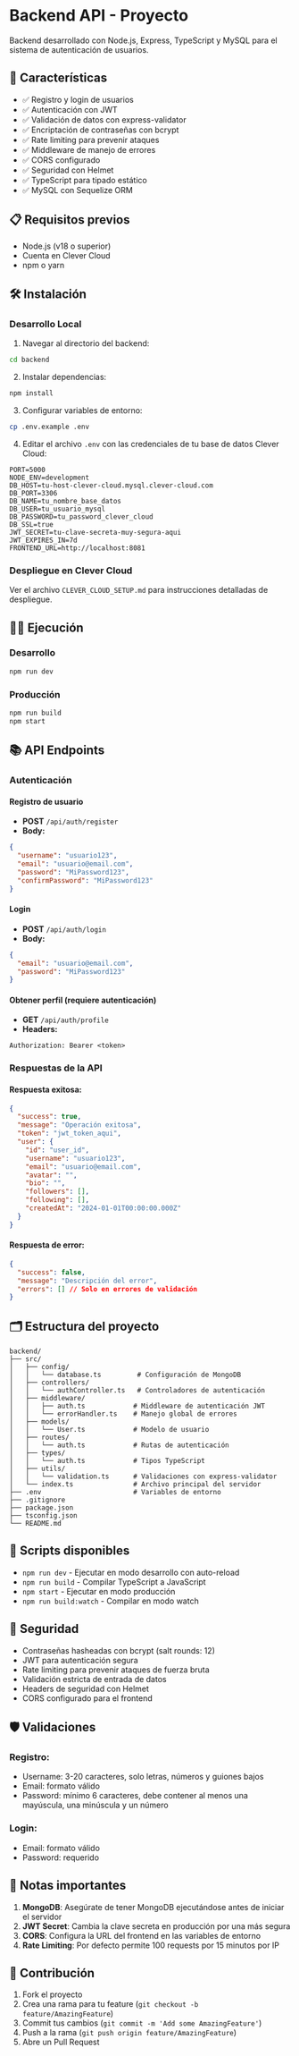 # Backend API - Proyecto

Backend desarrollado con Node.js, Express, TypeScript y MySQL para el sistema de autenticación de usuarios.

## 🚀 Características

- ✅ Registro y login de usuarios
- ✅ Autenticación con JWT
- ✅ Validación de datos con express-validator
- ✅ Encriptación de contraseñas con bcrypt
- ✅ Rate limiting para prevenir ataques
- ✅ Middleware de manejo de errores
- ✅ CORS configurado
- ✅ Seguridad con Helmet
- ✅ TypeScript para tipado estático
- ✅ MySQL con Sequelize ORM

## 📋 Requisitos previos

- Node.js (v18 o superior)
- Cuenta en Clever Cloud
- npm o yarn

## 🛠️ Instalación

### Desarrollo Local

1. Navegar al directorio del backend:
```bash
cd backend
```

2. Instalar dependencias:
```bash
npm install
```

3. Configurar variables de entorno:
```bash
cp .env.example .env
```

4. Editar el archivo `.env` con las credenciales de tu base de datos Clever Cloud:
```env
PORT=5000
NODE_ENV=development
DB_HOST=tu-host-clever-cloud.mysql.clever-cloud.com
DB_PORT=3306
DB_NAME=tu_nombre_base_datos
DB_USER=tu_usuario_mysql
DB_PASSWORD=tu_password_clever_cloud
DB_SSL=true
JWT_SECRET=tu-clave-secreta-muy-segura-aqui
JWT_EXPIRES_IN=7d
FRONTEND_URL=http://localhost:8081
```

### Despliegue en Clever Cloud

Ver el archivo `CLEVER_CLOUD_SETUP.md` para instrucciones detalladas de despliegue.

## 🏃‍♂️ Ejecución

### Desarrollo
```bash
npm run dev
```

### Producción
```bash
npm run build
npm start
```

## 📚 API Endpoints

### Autenticación

#### Registro de usuario
- **POST** `/api/auth/register`
- **Body:**
```json
{
  "username": "usuario123",
  "email": "usuario@email.com",
  "password": "MiPassword123",
  "confirmPassword": "MiPassword123"
}
```

#### Login
- **POST** `/api/auth/login`
- **Body:**
```json
{
  "email": "usuario@email.com",
  "password": "MiPassword123"
}
```

#### Obtener perfil (requiere autenticación)
- **GET** `/api/auth/profile`
- **Headers:**
```
Authorization: Bearer <token>
```

### Respuestas de la API

#### Respuesta exitosa:
```json
{
  "success": true,
  "message": "Operación exitosa",
  "token": "jwt_token_aqui",
  "user": {
    "id": "user_id",
    "username": "usuario123",
    "email": "usuario@email.com",
    "avatar": "",
    "bio": "",
    "followers": [],
    "following": [],
    "createdAt": "2024-01-01T00:00:00.000Z"
  }
}
```

#### Respuesta de error:
```json
{
  "success": false,
  "message": "Descripción del error",
  "errors": [] // Solo en errores de validación
}
```

## 🗂️ Estructura del proyecto

```
backend/
├── src/
│   ├── config/
│   │   └── database.ts         # Configuración de MongoDB
│   ├── controllers/
│   │   └── authController.ts   # Controladores de autenticación
│   ├── middleware/
│   │   ├── auth.ts            # Middleware de autenticación JWT
│   │   └── errorHandler.ts    # Manejo global de errores
│   ├── models/
│   │   └── User.ts            # Modelo de usuario
│   ├── routes/
│   │   └── auth.ts            # Rutas de autenticación
│   ├── types/
│   │   └── auth.ts            # Tipos TypeScript
│   ├── utils/
│   │   └── validation.ts      # Validaciones con express-validator
│   └── index.ts               # Archivo principal del servidor
├── .env                       # Variables de entorno
├── .gitignore
├── package.json
├── tsconfig.json
└── README.md
```

## 🔧 Scripts disponibles

- `npm run dev` - Ejecutar en modo desarrollo con auto-reload
- `npm run build` - Compilar TypeScript a JavaScript
- `npm start` - Ejecutar en modo producción
- `npm run build:watch` - Compilar en modo watch

## 🔐 Seguridad

- Contraseñas hasheadas con bcrypt (salt rounds: 12)
- JWT para autenticación segura
- Rate limiting para prevenir ataques de fuerza bruta
- Validación estricta de entrada de datos
- Headers de seguridad con Helmet
- CORS configurado para el frontend

## 🛡️ Validaciones

### Registro:
- Username: 3-20 caracteres, solo letras, números y guiones bajos
- Email: formato válido
- Password: mínimo 6 caracteres, debe contener al menos una mayúscula, una minúscula y un número

### Login:
- Email: formato válido
- Password: requerido

## 📝 Notas importantes

1. **MongoDB**: Asegúrate de tener MongoDB ejecutándose antes de iniciar el servidor
2. **JWT Secret**: Cambia la clave secreta en producción por una más segura
3. **CORS**: Configura la URL del frontend en las variables de entorno
4. **Rate Limiting**: Por defecto permite 100 requests por 15 minutos por IP

## 🤝 Contribución

1. Fork el proyecto
2. Crea una rama para tu feature (`git checkout -b feature/AmazingFeature`)
3. Commit tus cambios (`git commit -m 'Add some AmazingFeature'`)
4. Push a la rama (`git push origin feature/AmazingFeature`)
5. Abre un Pull Request
